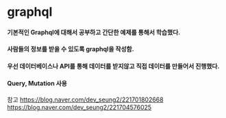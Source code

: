 # graphql

#### 기본적인 Graphql에 대해서 공부하고 간단한 예제를 통해서 학습했다.
#### 사람들의 정보를 받을 수 있도록 graphql을 작성함.
#### 우선 데이터베이스나 API를 통해 데이터를 받지않고 직접 데이터를 만들어서 진행했다.
#### Query, Mutation 사용

참고
https://blog.naver.com/dev_seung2/221701802668
https://blog.naver.com/dev_seung2/221704576025 
